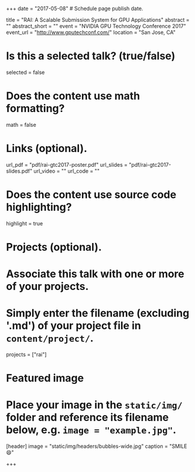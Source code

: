 +++
date = "2017-05-08" # Schedule page publish date.

title = "RAI: A Scalable Submission System for GPU Applications"
abstract = ""
abstract_short = ""
event = "NVIDIA GPU Technology Conference 2017"
event_url =  "http://www.gputechconf.com/"
location = "San Jose, CA"

# Is this a selected talk? (true/false)
selected = false

# Does the content use math formatting?
math = false

# Links (optional).
url_pdf = "pdf/rai-gtc2017-poster.pdf"
url_slides = "pdf/rai-gtc2017-slides.pdf"
url_video = ""
url_code = ""

# Does the content use source code highlighting?
highlight = true

# Projects (optional).
#   Associate this talk with one or more of your projects.
#   Simply enter the filename (excluding '.md') of your project file in `content/project/`.
projects = ["rai"]

# Featured image
# Place your image in the `static/img/` folder and reference its filename below, e.g. `image = "example.jpg"`.
[header]
image = "static/img/headers/bubbles-wide.jpg"
caption = "SMILE :smile:"

+++
